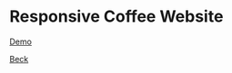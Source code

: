 # Responsive Coffee Website

[Demo](https://beckyuldashev.github.io/coffee/)

[Beck](https://vk.com/beckyuldashev)

